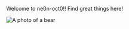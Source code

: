 Welcome to ne0n-oct0!! Find great things here!

![A photo of a bear](https://placebear.com/512/512)
